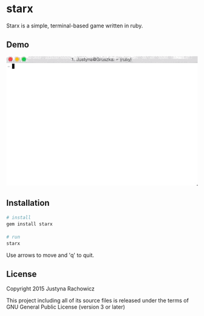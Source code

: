 starx
=====

Starx is a simple, terminal-based game written in ruby.


Demo
----
![Demo](demo.gif)


Installation
-----------

```sh
# install
gem install starx

# run
starx
```
Use arrows to move and 'q' to quit.

License
-------

Copyright 2015 Justyna Rachowicz

This project including all of its source files is released under the terms of GNU General Public License (version 3 or later)

